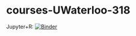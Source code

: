 # courses-UWaterloo-318

Jupyter+R: [![Binder](https://mybinder.org/badge_logo.svg)](https://mybinder.org/v2/gh/dtrobins/courses-UWaterloo-318/master)

